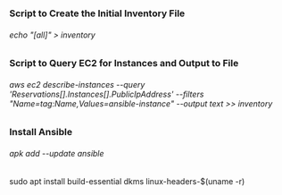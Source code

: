 ### Script to Create the Initial Inventory File <br>
###### echo "[all]" > inventory

### Script to Query EC2 for Instances and Output to File <br>
###### aws ec2 describe-instances --query 'Reservations[*].Instances[*].PublicIpAddress'  --filters "Name=tag:Name,Values=ansible-instance" --output text >> inventory

### Install Ansible
###### apk add --update ansible

sudo apt install build-essential dkms linux-headers-$(uname -r)